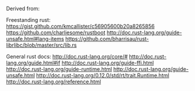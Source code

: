 Derived from:

Freestanding rust:
https://gist.github.com/kmcallister/c56905600b20a8265856
https://github.com/charliesome/rustboot
http://doc.rust-lang.org/guide-unsafe.html#lang-items
https://github.com/bharrisau/rust-librlibc/blob/master/src/lib.rs

General rust docs:
http://doc.rust-lang.org/core/#
http://doc.rust-lang.org/guide.html#if
http://doc.rust-lang.org/guide-ffi.html
http://doc.rust-lang.org/guide-runtime.html
http://doc.rust-lang.org/guide-unsafe.html
http://doc.rust-lang.org/0.12.0/std/rt/trait.Runtime.html
http://doc.rust-lang.org/reference.html
